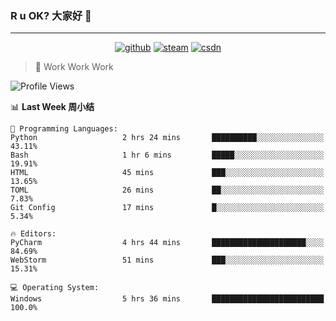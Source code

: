 ### R u OK? 大家好 👋

___

<p align="center">
  <a href="https://bigkjp97.github.io/"><img src="https://img.shields.io/badge/-GitPage-lightgrey" alt="github"></a>
  <a href="https://steamcommunity.com/id/bigkjp/"><img src="https://img.shields.io/badge/-Steam-black" alt="steam"></a>
  <a href="https://blog.csdn.net/qq_38986088"><img src="https://img.shields.io/badge/CSDN-cf000e" alt="csdn"></a>
</p>

> 🧟 Work Work Work

<!--START_SECTION:kjp readme-->
![Profile Views](http://img.shields.io/badge/Mi%20Amigos%E2%99%82%EF%B8%8F-1-ff69b4)

📊 **Last Week 周小结** 

```text
💬 Programming Languages: 
Python                   2 hrs 24 mins       ██████████░░░░░░░░░░░░░░░   43.11% 
Bash                     1 hr 6 mins         █████░░░░░░░░░░░░░░░░░░░░   19.91% 
HTML                     45 mins             ███░░░░░░░░░░░░░░░░░░░░░░   13.65% 
TOML                     26 mins             ██░░░░░░░░░░░░░░░░░░░░░░░   7.83% 
Git Config               17 mins             █░░░░░░░░░░░░░░░░░░░░░░░░   5.34%

🔥 Editors: 
PyCharm                  4 hrs 44 mins       █████████████████████░░░░   84.69% 
WebStorm                 51 mins             ███░░░░░░░░░░░░░░░░░░░░░░   15.31%

💻 Operating System: 
Windows                  5 hrs 36 mins       █████████████████████████   100.0%

```


<!--END_SECTION:kjp readme-->

<!--
**bigkjp97/bigkjp97** is a ✨ _special_ ✨ repository because its `README.md` (this file) appears on your GitHub profile.

Here are some ideas to get you started:

- 🔭 I’m currently working on ...
- 🌱 I’m currently learning ...
- 👯 I’m looking to collaborate on ...
- 🤔 I’m looking for help with ...
- 💬 Ask me about ...
- 📫 How to reach me: ...
- 😄 Pronouns: ...
- ⚡ Fun fact: ... -->
